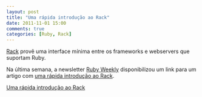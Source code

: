 ```yaml
---
layout: post
title: "Uma rápida introdução ao Rack"
date: 2011-11-01 15:00
comments: true
categories: [Ruby, Rack]
---
```


[Rack][rack] provê uma interface mínima entre os frameworks e webservers que suportam Ruby.

Na última semana, a newsletter [Ruby Weekly][ruby-weekly] disponibilizou um link para um artigo
com [uma rápida introdução ao Rack][quick-introduction].


[Uma rápida introdução ao Rack][quick-introduction]

[ruby-weekly]: http://rubyweekly.com/ "Ruby Weekly"
[rack]: http://rack.rubyforge.org/ "Rack"
[quick-introduction]: http://rubylearning.com/blog/a-quick-introduction-to-rack/ "A Quick Introduction to Rack"

